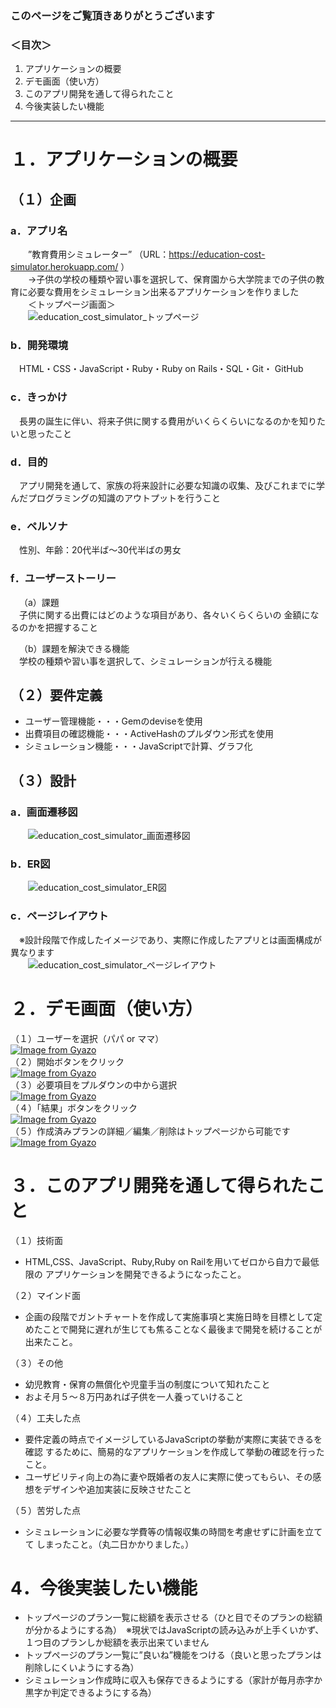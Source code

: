 ### このページをご覧頂きありがとうございます
### ＜目次＞
1. アプリケーションの概要
2. デモ画面（使い方）
3. このアプリ開発を通して得られたこと
4. 今後実装したい機能
***
# １．アプリケーションの概要
## （１）企画  
### a．アプリ名  
&emsp;&emsp;”教育費用シミュレーター” （URL：https://education-cost-simulator.herokuapp.com/ ）  
&emsp;&emsp;→子供の学校の種類や習い事を選択して、保育園から大学院までの子供の教育に必要な費用をシミュレーション出来るアプリケーションを作りました  
&emsp;&emsp;＜トップページ画面＞  
&emsp;&emsp;![education_cost_simulator_トップページ](https://user-images.githubusercontent.com/71694686/99922073-be2b5f80-2d71-11eb-83e5-097978980b58.jpeg)  

### b．開発環境   
&emsp;HTML・CSS・JavaScript・Ruby・Ruby on Rails・SQL・Git・ GitHub

### c．きっかけ  
&emsp;長男の誕生に伴い、将来子供に関する費用がいくらくらいになるのかを知りたいと思ったこと

### d．目的  
&emsp;アプリ開発を通して、家族の将来設計に必要な知識の収集、及びこれまでに学んだプログラミングの知識のアウトプットを行うこと

### e．ペルソナ  
&emsp;性別、年齢：20代半ば〜30代半ばの男女

### f．ユーザーストーリー  
&emsp;（a）課題  
&emsp;子供に関する出費にはどのような項目があり、各々いくらくらいの
金額になるのかを把握すること

&emsp;（b）課題を解決できる機能  
&emsp;学校の種類や習い事を選択して、シミュレーションが行える機能  

## （２）要件定義
* ユーザー管理機能・・・Gemのdeviseを使用
* 出費項目の確認機能・・・ActiveHashのプルダウン形式を使用
* シミュレーション機能・・・JavaScriptで計算、グラフ化  

## （３）設計
### a．画面遷移図  
&emsp;&emsp;![education_cost_simulator_画面遷移図](https://user-images.githubusercontent.com/71694686/99903934-f64b8780-2d0a-11eb-8f6f-75c6b6e328d9.jpeg)

### b．ER図  
&emsp;&emsp;![education_cost_simulator_ER図](https://user-images.githubusercontent.com/71694686/99922191-8244ca00-2d72-11eb-97ae-92b8fcf72d74.jpeg)

### c．ページレイアウト  
&emsp;※設計段階で作成したイメージであり、実際に作成したアプリとは画面構成が異なります  
&emsp;&emsp;![education_cost_simulator_ページレイアウト](https://user-images.githubusercontent.com/71694686/99922438-ed42d080-2d73-11eb-920b-ce86c8928224.jpeg)


# ２．デモ画面（使い方）  
（１）ユーザーを選択（パパ or ママ）  
[![Image from Gyazo](https://gyazo.com/5ec486eaf0369ce18be2c88586ac8be1.gif)](https://gyazo.com/5ec486eaf0369ce18be2c88586ac8be1)  
（２）開始ボタンをクリック  
[![Image from Gyazo](https://gyazo.com/41772848fbfa5fed7b9a77b0513c5741.gif)](https://gyazo.com/41772848fbfa5fed7b9a77b0513c5741)  
（３）必要項目をプルダウンの中から選択  
[![Image from Gyazo](https://gyazo.com/67afa2525174c16e0dff36a366e5d882.gif)](https://gyazo.com/67afa2525174c16e0dff36a366e5d882)  
（４）「結果」ボタンをクリック  
[![Image from Gyazo](https://gyazo.com/1da421a5b27e24a91d960dfd38714dd5.gif)](https://gyazo.com/1da421a5b27e24a91d960dfd38714dd5)  
（５）作成済みプランの詳細／編集／削除はトップページから可能です  
[![Image from Gyazo](https://gyazo.com/fc91882d3e708fa06d3f91c19063f600.gif)](https://gyazo.com/fc91882d3e708fa06d3f91c19063f600)  

# ３．このアプリ開発を通して得られたこと
（１）技術面  
* HTML,CSS、JavaScript、Ruby,Ruby on Railを用いてゼロから自力で最低限の
アプリケーションを開発できるようになったこと。

（２）マインド面  
* 企画の段階でガントチャートを作成して実施事項と実施日時を目標として定めたことで開発に遅れが生じても焦ることなく最後まで開発を続けることが出来たこと。

（３）その他  
* 幼児教育・保育の無償化や児童手当の制度について知れたこと
* およそ月５〜８万円あれば子供を一人養っていけること

（４）工夫した点  
* 要件定義の時点でイメージしているJavaScriptの挙動が実際に実装できるを確認
するために、簡易的なアプリケーションを作成して挙動の確認を行ったこと。
* ユーザビリティ向上の為に妻や既婚者の友人に実際に使ってもらい、その感想をデザインや追加実装に反映させたこと

（５）苦労した点  
* シミュレーションに必要な学費等の情報収集の時間を考慮せずに計画を立てて
しまったこと。（丸二日かかりました。）

# 4．今後実装したい機能
* トップページのプラン一覧に総額を表示させる（ひと目でそのプランの総額が分かるようにする為）　※現状ではJavaScriptの読み込みが上手くいかず、１つ目のプランしか総額を表示出来ていません
* トップページのプラン一覧に”良いね”機能をつける（良いと思ったプランは削除しにくいようにする為）
* シミュレーション作成時に収入も保存できるようにする（家計が毎月赤字か黒字か判定できるようにする為）